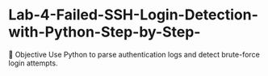 # Lab-4-Failed-SSH-Login-Detection-with-Python-Step-by-Step-
📌 Objective Use Python to parse authentication logs and detect brute-force login attempts.
